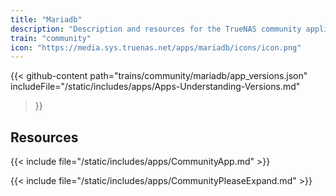 ```yaml
---
title: "Mariadb"
description: "Description and resources for the TrueNAS community application called Mariadb."
train: "community"
icon: "https://media.sys.truenas.net/apps/mariadb/icons/icon.png"
---
```


{{< github-content 
    path="trains/community/mariadb/app_versions.json"
	includeFile="/static/includes/apps/Apps-Understanding-Versions.md"
>}}

## Resources

{{< include file="/static/includes/apps/CommunityApp.md" >}}

{{< include file="/static/includes/apps/CommunityPleaseExpand.md" >}}
